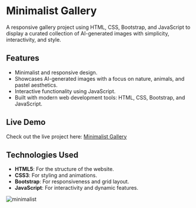 # Minimalist Gallery

A responsive gallery project using HTML, CSS, Bootstrap, and JavaScript to display a curated collection of AI-generated images with simplicity, interactivity, and style.

## Features
- Minimalist and responsive design.
- Showcases AI-generated images with a focus on nature, animals, and pastel aesthetics.
- Interactive functionality using JavaScript.
- Built with modern web development tools: HTML, CSS, Bootstrap, and JavaScript.

## Live Demo
Check out the live project here: [Minimalist Gallery](https://GeekyPaws.github.io/minimalist-gallery/)

## Technologies Used
- **HTML5**: For the structure of the website.
- **CSS3**: For styling and animations.
- **Bootstrap**: For responsiveness and grid layout.
- **JavaScript**: For interactivity and dynamic features.

![minimalist](https://github.com/user-attachments/assets/5ee48dd4-2769-423f-96fc-82cefdd673dd)
